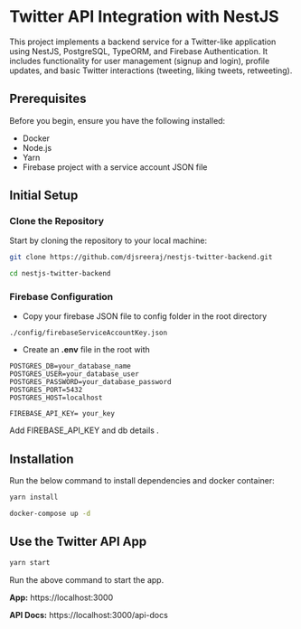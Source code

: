 # Twitter API Integration with NestJS

This project implements a backend service for a Twitter-like application using NestJS, PostgreSQL, TypeORM, and Firebase Authentication. It includes functionality for user management (signup and login), profile updates, and basic Twitter interactions (tweeting, liking tweets, retweeting).

## Prerequisites

Before you begin, ensure you have the following installed:
- Docker
- Node.js
- Yarn
- Firebase project with a service account JSON file

## Initial Setup

### Clone the Repository

Start by cloning the repository to your local machine:

```bash
git clone https://github.com/djsreeraj/nestjs-twitter-backend.git

cd nestjs-twitter-backend

````


### Firebase Configuration

- Copy your firebase JSON file to config folder in the root directory
```
./config/firebaseServiceAccountKey.json

````

- Create an **.env** file in the root with
```
POSTGRES_DB=your_database_name
POSTGRES_USER=your_database_user
POSTGRES_PASSWORD=your_database_password 
POSTGRES_PORT=5432
POSTGRES_HOST=localhost

FIREBASE_API_KEY= your_key

````
Add FIREBASE_API_KEY and db details .


## Installation

Run the below command to install dependencies and docker container:

```bash
yarn install

docker-compose up -d
````





## Use the Twitter API App



```bash
yarn start

````
Run the above command  to start the app.

**App:** https://localhost:3000

**API Docs:**  https://localhost:3000/api-docs

